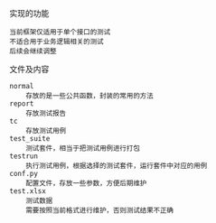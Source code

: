 实现的功能

	当前框架仅适用于单个接口的测试
	不适合用于业务逻辑相关的测试
	后续会继续调整
文件及内容

	normal	
		存放的是一些公共函数，封装的常用的方法
	report
		存放测试报告
	tc
		存放测试用例
	test_suite
		测试套件，相当于把测试用例进行打包
	testrun
		执行测试用例，根据选择的测试套件，运行套件中对应的用例
	conf.py
		配置文件，存放一些参数，方便后期维护
	test.xlsx
		测试数据
		需要按照当前格式进行维护，否则测试结果不正确